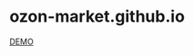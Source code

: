 # ozon-market.github.io

<a href="https://dstambul.github.io/plaster-walls.github.io/" rel="nofollow">DEMO</a>
